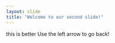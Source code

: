 ```yaml
---
layout: slide
title: "Welcome to our second slide!"
---
```

this is better
Use the left arrow to go back!
